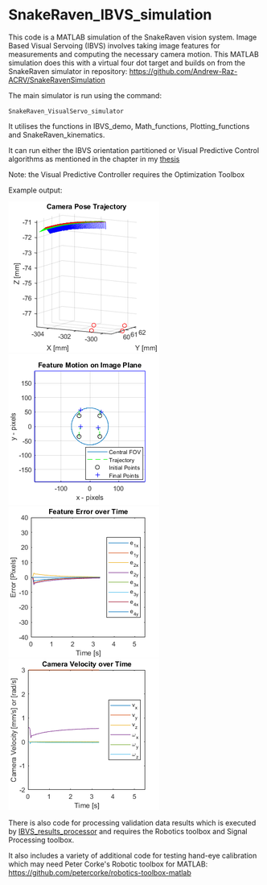 # SnakeRaven_IBVS_simulation
This code is a MATLAB simulation of the SnakeRaven vision system. Image Based Visual Servoing (IBVS) involves taking image features for measurements and computing the necessary camera motion. This MATLAB simulation does this with a virtual four dot target and builds on from the SnakeRaven simulator in repository: https://github.com/Andrew-Raz-ACRV/SnakeRavenSimulation

The main simulator is run using the command: 
```
SnakeRaven_VisualServo_simulator
```
It utilises the functions in IBVS_demo, Math_functions, Plotting_functions and SnakeRaven_kinematics.

It can run either the IBVS orientation partitioned or Visual Predictive Control algorithms as mentioned in the chapter in my [thesis](https://eprints.qut.edu.au/235042/)

Note: the Visual Predictive Controller requires the Optimization Toolbox

Example output:

![alt text](https://github.com/Andrew-Raz-ACRV/SnakeRaven_IBVS_simulation/blob/main/ibvs3d.png)
![alt text](https://github.com/Andrew-Raz-ACRV/SnakeRaven_IBVS_simulation/blob/main/ibvsi.png)
![alt text](https://github.com/Andrew-Raz-ACRV/SnakeRaven_IBVS_simulation/blob/main/ibvser.png)
![alt text](https://github.com/Andrew-Raz-ACRV/SnakeRaven_IBVS_simulation/blob/main/ibvsv.png)

There is also code for processing validation data results which is executed by [IBVS_results_processor](https://github.com/Andrew-Raz-ACRV/SnakeRaven_IBVS_simulation/tree/main/IBVS_result_processing) and requires the Robotics toolbox and Signal Processing toolbox.

It also includes a variety of additional code for testing hand-eye calibration which may need Peter Corke's Robotic toolbox for MATLAB: https://github.com/petercorke/robotics-toolbox-matlab
